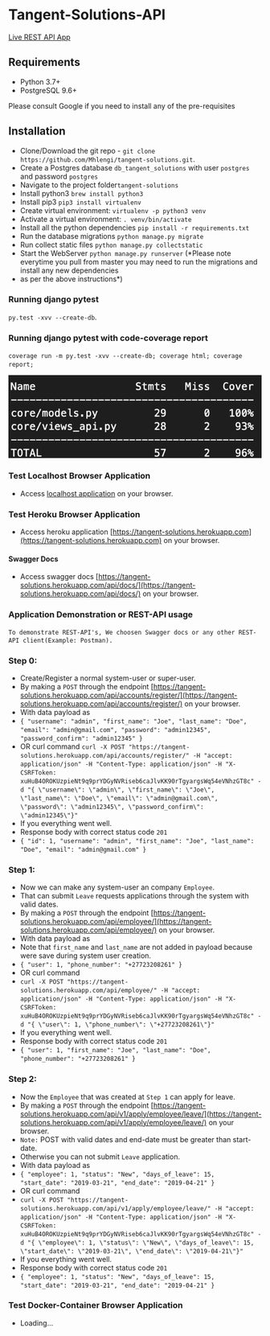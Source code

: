 # Tangent-Solutions-API 
[Live REST API App](https://tangent-solutions.herokuapp.com/api/docs/)

## Requirements
- Python 3.7+
- PostgreSQL 9.6+

Please consult Google if you need to install any of the pre-requisites

## Installation
- Clone/Download the git repo - `git clone https://github.com/Mhlengi/tangent-solutions.git`.
- Create a Postgres database `db_tangent_solutions` with user `postgres` and password `postgres`
- Navigate to the project folder`tangent-solutions`
- Install python3 `brew install python3`
- Install pip3 `pip3 install virtualenv`
- Create virtual environment: `virtualenv -p python3 venv`
- Activate a virtual environment: `. venv/bin/activate`
- Install all the python dependencies `pip install -r requirements.txt`
- Run the database migrations `python manage.py migrate`
- Run collect static files `python manage.py collectstatic`
- Start the WebServer `python manage.py runserver`
(*Please note everytime you pull from master you may need to run the migrations and install any new dependencies
- as per the above instructions*)

### Running django pytest
`py.test -xvv --create-db`.

### Running django pytest with code-coverage report
`coverage run -m py.test -xvv --create-db; coverage html; coverage report;`

![PyTest Image](https://github.com/Mhlengi/tangent-solutions/blob/master/Screenshot%202019-12-02%20at%2012.39.34.png)

### Test Localhost Browser Application
- Access [localhost application](http://localhost:8000) on your browser.

### Test Heroku Browser Application
- Access heroku application [https://tangent-solutions.herokuapp.com](https://tangent-solutions.herokuapp.com) on your browser.
#### Swagger Docs
- Access swagger docs [https://tangent-solutions.herokuapp.com/api/docs/](https://tangent-solutions.herokuapp.com/api/docs/) on your browser.

### Application Demonstration or REST-API usage
```
To demonstrate REST-API's, We choosen Swagger docs or any other REST-API client(Example: Postman).
```
### Step 0: 
- Create/Register a normal system-user or super-user.
- By making a `POST` through the endpoint [https://tangent-solutions.herokuapp.com/api/accounts/register/](https://tangent-solutions.herokuapp.com/api/accounts/register/) on your browser. 
- With data payload as 
- `{
  "username": "admin",
  "first_name": "Joe",
  "last_name": "Doe",
  "email": "admin@gmail.com",
  "password": "admin12345",
  "password_confirm": "admin12345"
  }`
- OR curl command
`curl -X POST "https://tangent-solutions.herokuapp.com/api/accounts/register/" -H "accept: application/json" -H "Content-Type: application/json" -H "X-CSRFToken: xuHuB4OROKUzpieNt9q9prYDGyNVRiseb6caJlvKK90rTgyargsWq54eVNhzGT8c" -d "{ \"username\": \"admin\", \"first_name\": \"Joe\", \"last_name\": \"Doe\", \"email\": \"admin@gmail.com\", \"password\": \"admin12345\", \"password_confirm\": \"admin12345\"}"
`
- If you everything went well.      
- Response body with correct status code `201`
- `{
  "id": 1,
  "username": "admin",
  "first_name": "Joe",
  "last_name": "Doe",
  "email": "admin@gmail.com"
}
`

### Step 1: 
- Now we can make any system-user an company `Employee`.
- That can submit `Leave` requests applications through the system with valid dates.
- By making a `POST` through the endpoint [https://tangent-solutions.herokuapp.com/api/employee/](https://tangent-solutions.herokuapp.com/api/employee/) on your browser. 
- With data payload as 
- Note that `first_name` and `last_name` are not added in payload because were save during system user creation. 
- `{
  "user": 1,
  "phone_number": "+27723208261"
}`
- OR curl command
- `curl -X POST "https://tangent-solutions.herokuapp.com/api/employee/" -H "accept: application/json" -H "Content-Type: application/json" -H "X-CSRFToken: xuHuB4OROKUzpieNt9q9prYDGyNVRiseb6caJlvKK90rTgyargsWq54eVNhzGT8c" -d "{ \"user\": 1, \"phone_number\": \"+27723208261\"}"
`
- If you everything went well.      
- Response body with correct status code `201`
- `{
  "user": 1,
  "first_name": "Joe",
  "last_name": "Doe",
  "phone_number": "+27723208261"
}
`

### Step 2: 
- Now the `Employee` that was created at `Step 1` can apply for leave.
- By making a `POST` through the endpoint [https://tangent-solutions.herokuapp.com/api/v1/apply/employee/leave/](https://tangent-solutions.herokuapp.com/api/v1/apply/employee/leave/) on your browser. 
- `Note:` POST with valid dates and end-date must be greater than start-date. 
- Otherwise you can not submit `Leave` application.  
- With data payload as  
- `{
  "employee": 1,
  "status": "New",
  "days_of_leave": 15,
  "start_date": "2019-03-21",
  "end_date": "2019-04-21"
}`
- OR curl command
- `curl -X POST "https://tangent-solutions.herokuapp.com/api/v1/apply/employee/leave/" -H "accept: application/json" -H "Content-Type: application/json" -H "X-CSRFToken: xuHuB4OROKUzpieNt9q9prYDGyNVRiseb6caJlvKK90rTgyargsWq54eVNhzGT8c" -d "{ \"employee\": 1, \"status\": \"New\", \"days_of_leave\": 15, \"start_date\": \"2019-03-21\", \"end_date\": \"2019-04-21\"}"
`
- If you everything went well.      
- Response body with correct status code `201`
- `{
  "employee": 1,
  "status": "New",
  "days_of_leave": 15,
  "start_date": "2019-03-21",
  "end_date": "2019-04-21"
}
`

### Test Docker-Container Browser Application
- Loading...
